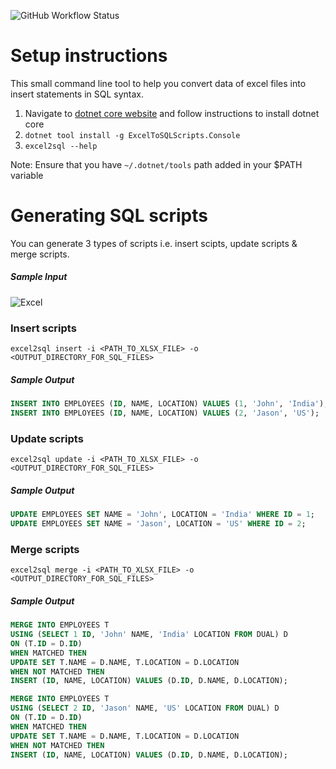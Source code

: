 ![GitHub Workflow Status](https://img.shields.io/github/workflow/status/bilal-fazlani/ExcelToSqlScripts/.NET%20Core?style=for-the-badge)

# Setup instructions

This small command line tool to help you convert data of excel files into insert statements in SQL syntax.

1. Navigate to [dotnet core website](https://www.microsoft.com/net/core) and follow instructions to install dotnet core
2. `dotnet tool install -g ExcelToSQLScripts.Console`
3. `excel2sql --help`

Note: Ensure that you have `~/.dotnet/tools` path added in your $PATH variable


# Generating SQL scripts

You can generate 3 types of scripts i.e. insert scipts, update scripts & merge scripts.

##### Sample Input

![Excel](https://raw.githubusercontent.com/bilal-fazlani/ExcelToSqlScripts/master/Readme/Sample_Input.png)

### Insert scripts

```
excel2sql insert -i <PATH_TO_XLSX_FILE> -o <OUTPUT_DIRECTORY_FOR_SQL_FILES>
```

##### Sample Output

```sql
INSERT INTO EMPLOYEES (ID, NAME, LOCATION) VALUES (1, 'John', 'India');
INSERT INTO EMPLOYEES (ID, NAME, LOCATION) VALUES (2, 'Jason', 'US');
```

### Update scripts

```
excel2sql update -i <PATH_TO_XLSX_FILE> -o <OUTPUT_DIRECTORY_FOR_SQL_FILES>
```

##### Sample Output

```sql
UPDATE EMPLOYEES SET NAME = 'John', LOCATION = 'India' WHERE ID = 1;
UPDATE EMPLOYEES SET NAME = 'Jason', LOCATION = 'US' WHERE ID = 2;
```

### Merge scripts

```
excel2sql merge -i <PATH_TO_XLSX_FILE> -o <OUTPUT_DIRECTORY_FOR_SQL_FILES>
```

##### Sample Output

```sql
MERGE INTO EMPLOYEES T
USING (SELECT 1 ID, 'John' NAME, 'India' LOCATION FROM DUAL) D
ON (T.ID = D.ID)
WHEN MATCHED THEN 
UPDATE SET T.NAME = D.NAME, T.LOCATION = D.LOCATION
WHEN NOT MATCHED THEN 
INSERT (ID, NAME, LOCATION) VALUES (D.ID, D.NAME, D.LOCATION);

MERGE INTO EMPLOYEES T
USING (SELECT 2 ID, 'Jason' NAME, 'US' LOCATION FROM DUAL) D
ON (T.ID = D.ID)
WHEN MATCHED THEN 
UPDATE SET T.NAME = D.NAME, T.LOCATION = D.LOCATION
WHEN NOT MATCHED THEN 
INSERT (ID, NAME, LOCATION) VALUES (D.ID, D.NAME, D.LOCATION);
```
